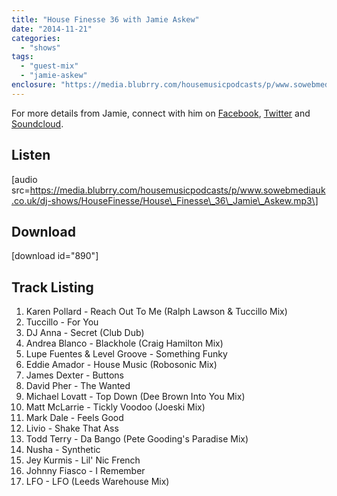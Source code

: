 ```yaml
---
title: "House Finesse 36 with Jamie Askew"
date: "2014-11-21"
categories: 
  - "shows"
tags: 
  - "guest-mix"
  - "jamie-askew"
enclosure: "https://media.blubrry.com/housemusicpodcasts/p/www.sowebmediauk.co.uk/dj-shows/HouseFinesse/House_Finesse_36_Jamie_Askew.mp3 0 audio/mpeg "
---
```


For more details from Jamie, connect with him on [Facebook](https://www.facebook.com/DJ.JamieAskew), [Twitter](https://twitter.com/jamieaskewdj) and [Soundcloud](https://soundcloud.com/jamie-askew).

## Listen

\[audio src=https://media.blubrry.com/housemusicpodcasts/p/www.sowebmediauk.co.uk/dj-shows/HouseFinesse/House\_Finesse\_36\_Jamie\_Askew.mp3\]

## Download

\[download id="890"\]

## Track Listing

1. Karen Pollard - Reach Out To Me (Ralph Lawson & Tuccillo Mix)
2. Tuccillo - For You
3. DJ Anna - Secret (Club Dub)
4. Andrea Blanco - Blackhole (Craig Hamilton Mix)
5. Lupe Fuentes & Level Groove - Something Funky
6. Eddie Amador - House Music (Robosonic Mix)
7. James Dexter - Buttons
8. David Pher - The Wanted
9. Michael Lovatt - Top Down (Dee Brown Into You Mix)
10. Matt McLarrie - Tickly Voodoo (Joeski Mix)
11. Mark Dale - Feels Good
12. Livio - Shake That Ass
13. Todd Terry - Da Bango (Pete Gooding's Paradise Mix)
14. Nusha - Synthetic
15. Jey Kurmis - Lil' Nic French
16. Johnny Fiasco - I Remember
17. LFO - LFO (Leeds Warehouse Mix)
